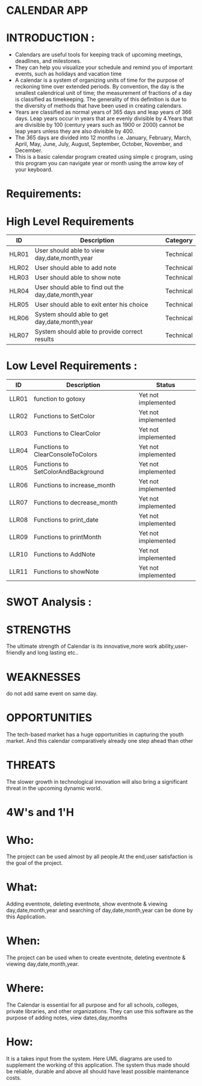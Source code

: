 # CALENDAR APP


INTRODUCTION :
==============

* Calendars are useful tools for keeping track of upcoming meetings, deadlines, and milestones. 
* They can help you visualize your schedule and remind you of important events, such as holidays and vacation time
* A calendar is a system of organizing units of time for the purpose of reckoning time over extended periods. By convention, the day is the smallest calendrical unit of time; the measurement of fractions of a day is classified as timekeeping. The generality of this definition is due to the diversity of methods that have been used in creating calendars.
* Years are classified as normal years of 365 days and leap years of 366 days. Leap years occur in years that are evenly divisible by 4.Years that are divisible by 100 (century     years such as 1900 or 2000) cannot be leap years unless they are also divisible by 400.
* The 365 days are divided into 12 months i.e. January, February, March, April, May, June, July, August, September, October, November, and December.
* This is a basic calendar program created using simple c program, using this program you can navigate year or month using the arrow key of your keyboard.

Requirements:
=============

High Level Requirements
=======================
| ID    | Description | Category  | 
| -------|------------|-----------|
| HLR01 | User should able to view day,date,month,year  | Technical  |
| HLR02 | User should able to add note  | Technical  |  
| HLR03 | User should able to show note | Technical  | 
| HLR04 | User should able to find out the day,date,month,year  | Technical  | 
| HLR05 | User should able to exit enter his choice | Technical  |
| HLR06 | System should able to get day,date,month,year | Technical  | 
| HLR07 | System should able to provide correct results | Technical  |





Low Level Requirements :
=======================
| ID    | Description | Status  |
| ------| ----------- |-----------| 
| LLR01 | function to gotoxy  | Yet not implemented  |
| LLR02 | Functions to SetColor | Yet not implemented  |  
| LLR03 | Functions to ClearColor | Yet not implemented   | 
| LLR04 | Functions to  ClearConsoleToColors | Yet not implemented  | 
| LLR05 | Functions to SetColorAndBackground| Yet not implemented   |
| LLR06 | Functions to increase_month |  Yet not implemented | 
| LLR07 | Functions to decrease_month | Yet not implemented  |
| LLR08 | Functions to print_date | Yet not implemented  | 
| LLR09 | Functions to printMonth | Yet not implemented  |
| LLR10 | Functions to AddNote |  Yet not implemented | 
| LLR11 | Functions to showNote | Yet not implemented  |







SWOT Analysis :
=============

STRENGTHS
===========
The ultimate strength of Calendar is its innovative,more work ability,user-friendly and long lasting etc..

WEAKNESSES
===========
do not add same event on same day.

OPPORTUNITIES
==============
The tech-based market has a huge opportunities in capturing the youth market. And this calendar comparatively already one step ahead than other

THREATS
============
The slower growth in technological innovation will also bring a significant threat in the upcoming dynamic world.












4W's and 1'H
=============
Who:
======
The project can be used almost by all people.At the end,user satisfaction is the goal of the project.

What:
======
Adding eventnote, deleting eventnote, show eventnote & viewing day,date,month,year and searching of day,date,month,year can be done by this Application.

When:
======
The project can be used when to create eventnote, deleting eventnote & viewing day,date,month,year.

Where:
=====
The Calendar is essential for all purpose and for all schools, colleges, private libraries, and other organizations. They can use this software as the purpose of adding notes, view dates,day,months

How:
======
It is a takes input from the system. Here UML diagrams are used to supplement the working of this application. The system thus made should be reliable, durable and above all should have least possible maintenance costs.
